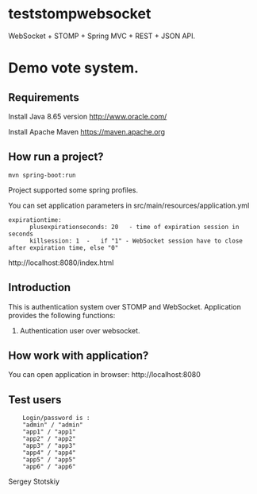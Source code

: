 # teststompwebsocket

WebSocket + STOMP + Spring MVC + REST + JSON API.
    
Demo vote system.
========================

Requirements
------------
Install Java 8.65 version
http://www.oracle.com/ 

Install Apache Maven 
https://maven.apache.org

How run a project?
--------------------------

```
mvn spring-boot:run 
```
Project supported some spring profiles. 


You can set application parameters in src/main/resources/application.yml

    expirationtime:
          plusexpirationseconds: 20   - time of expiration session in seconds
          killsession: 1  -   if "1" - WebSocket session have to close after expiration time, else "0"  


http://localhost:8080/index.html

Introduction
--------------------------

This is authentication system over STOMP and WebSocket. Application provides the following functions:

1. Authentication user over websocket.

 
How work with application?
------------------------------
You can open application in browser: http://localhost:8080
 
Test users
-----------------------------
        Login/password is :  
        "admin" / "admin"
        "app1" / "app1"
        "app2" / "app2"
        "app3" / "app3"
        "app4" / "app4"
        "app5" / "app5"
        "app6" / "app6"




Sergey Stotskiy

